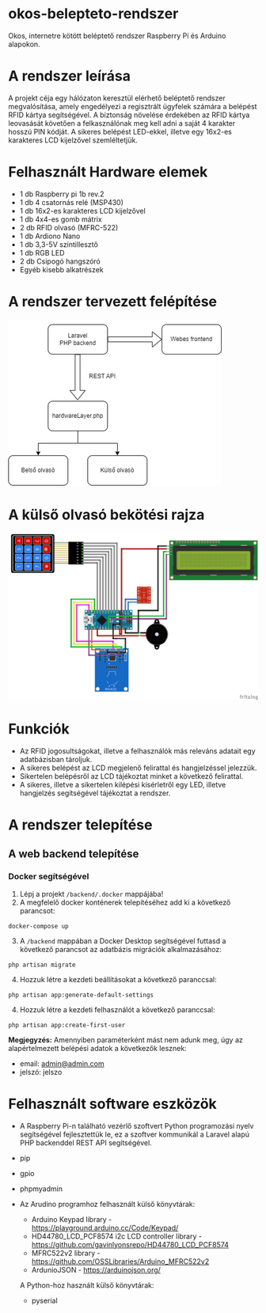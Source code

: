 # okos-belepteto-rendszer
Okos, internetre kötött beléptető rendszer Raspberry Pi és Arduino alapokon.

# A rendszer leírása
A projekt céja egy hálózaton keresztül elérhető beléptető rendszer megvalósítása, amely engedélyezi a regisztrált ügyfelek számára a belépést RFID kártya segítségével. A biztonság növelése érdekében az RFID kártya leovasását követően a felkasználónak meg kell adni a saját 4 karakter hosszú PIN kódját. A sikeres belépést LED-ekkel, illetve egy 16x2-es karakteres LCD kijelzővel szemléltetjük. 

# Felhasznált Hardware elemek
- 1 db Raspberry pi 1b rev.2
- 1 db 4 csatornás relé (MSP430)
- 1 db 16x2-es karakteres LCD kijelzővel
- 1 db 4x4-es gomb mátrix
- 2 db RFID olvasó (MFRC-522)
- 1 db Ardiono Nano
- 1 db 3,3-5V szintillesztő
- 1 db RGB LED
- 2 db Csipogó hangszóró
- Egyéb kisebb alkatrészek

# A rendszer tervezett felépítése

![Belepteto rendszerterv](documentation/images/belepteto-rendszerterv.jpg)

# A külső olvasó bekötési rajza

![Belepteto kapcsolasi rajz](documentation/images/belepteto_bb.jpg)

# Funkciók

- Az RFID jogosultságokat, illetve a felhasználók más releváns adatait egy adatbázisban tároljuk.
- A sikeres belépést az LCD megjelenő felirattal és hangjelzéssel jelezzük.
- Sikertelen belépésről az LCD tájékoztat minket a következő felirattal.
- A sikeres, illetve a sikertelen kilépési kísérletről egy LED, illetve hangjelzés segítségével tájékoztat a rendszer.

# A rendszer telepítése

## A web backend telepítése

### Docker segítségével

1. Lépj a projekt `/backend/.docker` mappájába!
2. A megfelelő docker konténerek telepítéséhez add ki a következő parancsot:
```
docker-compose up
```
3. A `/backend` mappában a Docker Desktop segítségével futtasd a következő parancsot az adatbázis migrációk alkalmazásához:
```
php artisan migrate
```
4. Hozzuk létre a kezdeti beállításokat a következő paranccsal:
```
php artisan app:generate-default-settings
```
4. Hozzuk létre a kezdeti felhasználót a következő paranccsal:
```
php artisan app:create-first-user
```
**Megjegyzés:** Amennyiben paraméterként mást nem adunk meg, úgy az alapértelmezett belépési adatok a következők lesznek:
  - email: admin@admin.com
  - jelszó: jelszo

# Felhasznált software eszközök

- A Raspberry Pi-n található vezérlő szoftvert Python programozási nyelv segítségével fejlesztettük le, ez a szoftver kommunikál a Laravel alapú PHP backenddel REST API segítségével.
- pip
- gpio
- phpmyadmin
- Az Arudino programhoz felhasznált külső könyvtárak:

  - Arduino Keypad library - https://playground.arduino.cc/Code/Keypad/
  - HD44780_LCD_PCF8574 i2c LCD controller library - https://github.com/gavinlyonsrepo/HD44780_LCD_PCF8574
  - MFRC522v2 library - https://github.com/OSSLibraries/Arduino_MFRC522v2
  - ArdunioJSON - https://arduinojson.org/

  A Python-hoz használt külső könyvtárak:

  - pyserial

